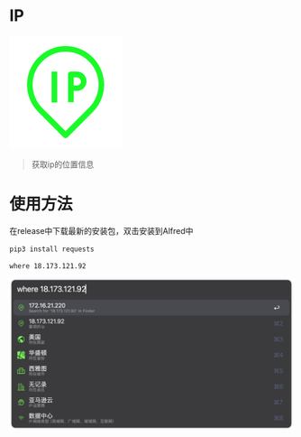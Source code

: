 # IP
![](IP.png)
> 获取ip的位置信息

# 使用方法

在release中下载最新的安装包，双击安装到Alfred中

```shell
pip3 install requests
```

```
where 18.173.121.92
```

![](1.png)